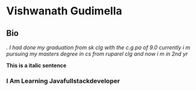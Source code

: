 # Vishwanath Gudimella
## Bio 
_. I had done my graduation from sk clg with the c.g.pa of 9.0
currently i m pursuing my masters degree in cs from ruparel clg and now i m in 2nd yr_

__This is a italic sentence__
 ### I Am Learning Javafullstackdeveloper
